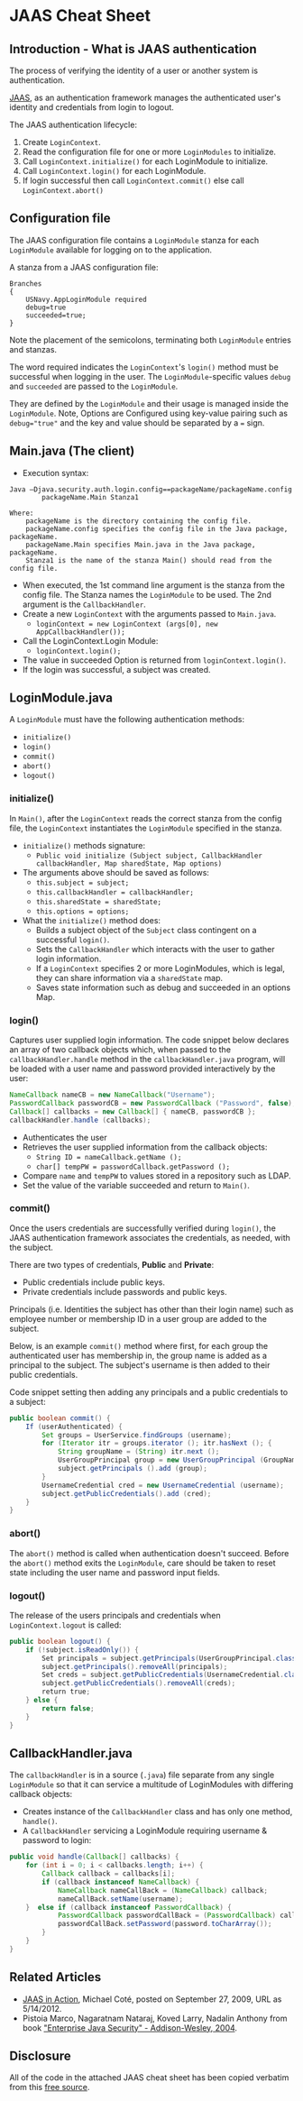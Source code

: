 # JAAS Cheat Sheet

## Introduction - What is JAAS authentication

The process of verifying the identity of a user or another system is authentication.

[JAAS](https://docs.oracle.com/javase/8/docs/technotes/guides/security/jaas/JAASRefGuide.html), as an authentication framework manages the authenticated user's identity and credentials from login to logout.

The JAAS authentication lifecycle:

1. Create `LoginContext`.
2. Read the configuration file for one or more `LoginModules` to initialize.
3. Call `LoginContext.initialize()` for each LoginModule to initialize.
4. Call `LoginContext.login()` for each LoginModule.
5. If login successful then call `LoginContext.commit()` else call `LoginContext.abort()`

## Configuration file

The JAAS configuration file contains a `LoginModule` stanza for each `LoginModule` available for logging on to the application.

A stanza from a JAAS configuration file:

```text
Branches
{
    USNavy.AppLoginModule required
    debug=true
    succeeded=true;
}
```

Note the placement of the semicolons, terminating both `LoginModule` entries and stanzas.

The word required indicates the `LoginContext`'s `login()` method must be successful when logging in the user. The `LoginModule`-specific values `debug` and `succeeded` are passed to the `LoginModule`.

They are defined by the `LoginModule` and their usage is managed inside the `LoginModule`. Note, Options are Configured using key-value pairing such as `debug="true"` and the key and value should be separated by a `=` sign.

## Main.java (The client)

- Execution syntax:

```text
Java –Djava.security.auth.login.config==packageName/packageName.config
        packageName.Main Stanza1

Where:
    packageName is the directory containing the config file.
    packageName.config specifies the config file in the Java package, packageName.
    packageName.Main specifies Main.java in the Java package, packageName.
    Stanza1 is the name of the stanza Main() should read from the config file.
```

- When executed, the 1st command line argument is the stanza from the config file. The Stanza names the `LoginModule` to be used. The 2nd argument is the `CallbackHandler`.
- Create a new `LoginContext` with the arguments passed to `Main.java`.
  - `loginContext = new LoginContext (args[0], new AppCallbackHandler());`
- Call the LoginContext.Login Module:
  - `loginContext.login();`
- The value in succeeded Option is returned from `loginContext.login()`.
- If the login was successful, a subject was created.

## LoginModule.java

A `LoginModule` must have the following authentication methods:

- `initialize()`
- `login()`
- `commit()`
- `abort()`
- `logout()`

### initialize()

In `Main()`, after the `LoginContext` reads the correct stanza from the config file, the `LoginContext` instantiates the `LoginModule` specified in the stanza.

- `initialize()` methods signature:
  - `Public void initialize (Subject subject, CallbackHandler callbackHandler, Map sharedState, Map options)`
- The arguments above should be saved as follows:
  - `this.subject = subject;`
  - `this.callbackHandler = callbackHandler;`
  - `this.sharedState = sharedState;`
  - `this.options = options;`
- What the `initialize()` method does:
  - Builds a subject object of the `Subject` class contingent on a successful `login()`.
  - Sets the `CallbackHandler` which interacts with the user to gather login information.
  - If a `LoginContext` specifies 2 or more LoginModules, which is legal, they can share information via a `sharedState` map.
  - Saves state information such as debug and succeeded in an options Map.

### login()

Captures user supplied login information. The code snippet below declares an array of two callback objects which, when passed to the `callbackHandler.handle` method in the `callbackHandler.java` program, will be loaded with a user name and password provided interactively by the user:

```java
NameCallback nameCB = new NameCallback("Username");
PasswordCallback passwordCB = new PasswordCallback ("Password", false);
Callback[] callbacks = new Callback[] { nameCB, passwordCB };
callbackHandler.handle (callbacks);
```

- Authenticates the user
- Retrieves the user supplied information from the callback objects:
  - `String ID = nameCallback.getName ();`
  - `char[] tempPW = passwordCallback.getPassword ();`
- Compare `name` and `tempPW` to values stored in a repository such as LDAP.
- Set the value of the variable succeeded and return to `Main()`.

### commit()

Once the users credentials are successfully verified during `login()`, the JAAS authentication framework associates the credentials, as needed, with the subject.

There are two types of credentials, **Public** and **Private**:

- Public credentials include public keys.
- Private credentials include passwords and public keys.

Principals (i.e. Identities the subject has other than their login name) such as employee number or membership ID in a user group are added to the subject.

Below, is an example `commit()` method where first, for each group the authenticated user has membership in, the group name is added as a principal to the subject. The subject's username is then added to their public credentials.

Code snippet setting then adding any principals and a public credentials to a subject:

```java
public boolean commit() {
    If (userAuthenticated) {
        Set groups = UserService.findGroups (username);
        for (Iterator itr = groups.iterator (); itr.hasNext (); {
            String groupName = (String) itr.next ();
            UserGroupPrincipal group = new UserGroupPrincipal (GroupName);
            subject.getPrincipals ().add (group);
        }
        UsernameCredential cred = new UsernameCredential (username);
        subject.getPublicCredentials().add (cred);
    }
}
```

### abort()

The `abort()` method is called when authentication doesn't succeed. Before the `abort()` method exits the `LoginModule`, care should be taken to reset state including the user name and password input fields.

### logout()

The release of the users principals and credentials when `LoginContext.logout` is called:

```java
public boolean logout() {
    if (!subject.isReadOnly()) {
        Set principals = subject.getPrincipals(UserGroupPrincipal.class);
        subject.getPrincipals().removeAll(principals);
        Set creds = subject.getPublicCredentials(UsernameCredential.class);
        subject.getPublicCredentials().removeAll(creds);
        return true;
    } else {
        return false;
    }
}
```

## CallbackHandler.java

The `callbackHandler` is in a source (`.java`) file separate from any single `LoginModule` so that it can service a multitude of LoginModules with differing callback objects:

- Creates instance of the `CallbackHandler` class and has only one method, `handle()`.
- A `CallbackHandler` servicing a LoginModule requiring username & password to login:

```java
public void handle(Callback[] callbacks) {
    for (int i = 0; i < callbacks.length; i++) {
        Callback callback = callbacks[i];
        if (callback instanceof NameCallback) {
            NameCallback nameCallBack = (NameCallback) callback;
            nameCallBack.setName(username);
    }  else if (callback instanceof PasswordCallback) {
            PasswordCallback passwordCallBack = (PasswordCallback) callback;
            passwordCallBack.setPassword(password.toCharArray());
        }
    }
}
```

## Related Articles

- [JAAS in Action](https://jaasbook.wordpress.com/2009/09/27/intro/), Michael Coté, posted on September 27, 2009, URL as 5/14/2012.
- Pistoia Marco, Nagaratnam Nataraj, Koved Larry, Nadalin Anthony from book ["Enterprise Java Security" - Addison-Wesley, 2004](https://www.oreilly.com/library/view/enterprise-javatm-security/0321118898/).

## Disclosure

All of the code in the attached JAAS cheat sheet has been copied verbatim from this [free source](https://jaasbook.wordpress.com/2009/09/27/intro/).

